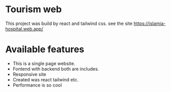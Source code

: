 # Tourism web

This project was build by react and tailwind css. see the site https://islamia-hospital.web.app/

# Available features

- This is a single page website.
- Fontend with backend both are includes.
- Responsive site
- Created was react tailwind etc.
- Performance is so cool
